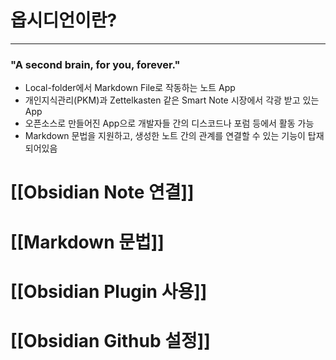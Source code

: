 # 옵시디언이란?
---
### "A second brain, for you, forever."
- Local-folder에서 Markdown File로 작동하는 노트 App
- 개인지식관리(PKM)과 Zettelkasten 같은 Smart Note 시장에서 각광 받고 있는 App
- 오픈소스로 만들어진 App으로 개발자들 간의 디스코드나 포럼 등에서 활동 가능
- Markdown 문법을 지원하고, 생성한 노트 간의 관계를 연결할 수 있는 기능이 탑재되어있음

# [[Obsidian Note 연결]]
# [[Markdown 문법]]
# [[Obsidian Plugin 사용]]
# [[Obsidian Github 설정]]
